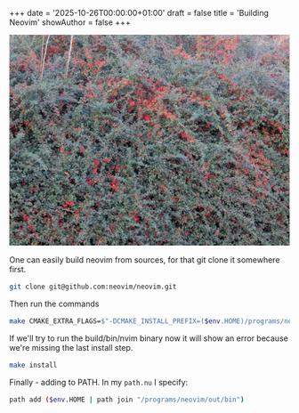 +++
date = '2025-10-26T00:00:00+01:00'
draft = false
title = 'Building Neovim'
showAuthor = false
+++

![feature](feature.jpg)

One can easily build neovim from sources, for that git clone it somewhere first.

```bash
git clone git@github.com:neovim/neovim.git
```

Then run the commands


```bash
make CMAKE_EXTRA_FLAGS=$"-DCMAKE_INSTALL_PREFIX=($env.HOME)/programs/neovim/out" CMAKE_BUILD_TYPE=Release

```

If we'll try to run the build/bin/nvim binary now it will show an error because we're missing the last install step.

```bash
make install
```

Finally - adding to PATH. In my `path.nu` I specify: 

```bash
path add ($env.HOME | path join "/programs/neovim/out/bin")
```

